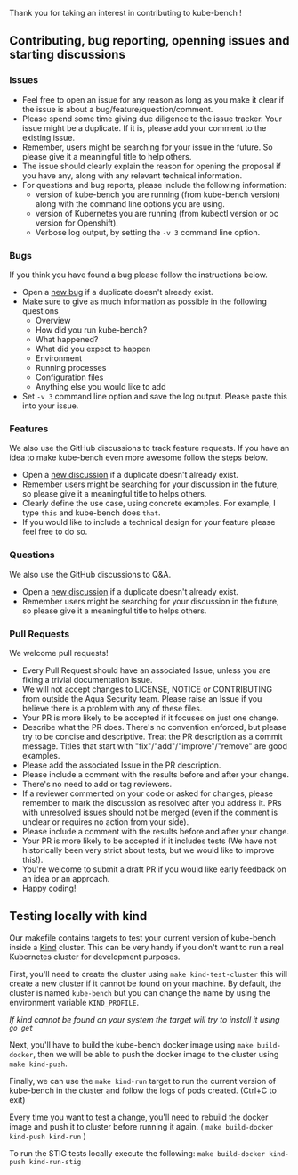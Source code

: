 Thank you for taking an interest in contributing to kube-bench !

## Contributing, bug reporting, openning issues and starting discussions

### Issues

- Feel free to open an issue for any reason as long as you make it clear if the issue is about a bug/feature/question/comment.
- Please spend some time giving due diligence to the issue tracker. Your issue might be a duplicate. If it is, please add your comment to the existing issue.
- Remember, users might be searching for your issue in the future. So please give it a meaningful title to help others.
- The issue should clearly explain the reason for opening the proposal if you have any, along with any relevant technical information.
- For questions and bug reports, please include the following information:
  - version of kube-bench you are running (from kube-bench version) along with the command line options you are using.
  - version of Kubernetes you are running (from kubectl version or oc version for Openshift).
  - Verbose log output, by setting the `-v 3` command line option.

### Bugs

If you think you have found a bug please follow the instructions below.

- Open a [new bug](https://github.com/aquasecurity/kube-bench/issues/new?assignees=&labels=&template=bug_report.md) if a duplicate doesn't already exist.
- Make sure to give as much information as possible in the following questions
  - Overview
  - How did you run kube-bench?
  - What happened?
  - What did you expect to happen
  - Environment
  - Running processes
  - Configuration files
  - Anything else you would like to add
- Set `-v 3` command line option and save the log output. Please paste this into your issue.


### Features

We also use the GitHub discussions to track feature requests. If you have an idea to make kube-bench even more awesome follow the steps below.

- Open a [new discussion](https://github.com/aquasecurity/kube-bench/discussions/new?category_id=19113743) if a duplicate doesn't already exist.
- Remember users might be searching for your discussion in the future, so please give it a meaningful title to helps others.
- Clearly define the use case, using concrete examples. For example, I type `this` and kube-bench does `that`.
- If you would like to include a technical design for your feature please feel free to do so.

### Questions

We also use the GitHub discussions to Q&A.

- Open a [new discussion](https://github.com/aquasecurity/kube-bench/discussions/new) if a duplicate doesn't already exist.
- Remember users might be searching for your discussion in the future, so please give it a meaningful title to helps others.


### Pull Requests

We welcome pull requests!
- Every Pull Request should have an associated Issue, unless you are fixing a trivial documentation issue.
- We will not accept changes to LICENSE, NOTICE or CONTRIBUTING from outside the Aqua Security team. Please raise an Issue if you believe there is a problem with any of these files. 
- Your PR is more likely to be accepted if it focuses on just one change.
- Describe what the PR does. There's no convention enforced, but please try to be concise and descriptive. Treat the PR description as a commit message. Titles that start with "fix"/"add"/"improve"/"remove" are good examples.
- Please add the associated Issue in the PR description.
- Please include a comment with the results before and after your change.
- There's no need to add or tag reviewers.
- If a reviewer commented on your code or asked for changes, please remember to mark the discussion as resolved after you address it. PRs with unresolved issues should not be merged (even if the comment is unclear or requires no action from your side).
- Please include a comment with the results before and after your change.
- Your PR is more likely to be accepted if it includes tests (We have not historically been very strict about tests, but we would like to improve this!).
- You're welcome to submit a draft PR if you would like early feedback on an idea or an approach.
- Happy coding!

## Testing locally with kind

Our makefile contains targets to test your current version of kube-bench inside a [Kind](https://kind.sigs.k8s.io/) cluster. This can be very handy if you don't want to run a real Kubernetes cluster for development purposes.

First, you'll need to create the cluster using `make kind-test-cluster` this will create a new cluster if it cannot be found on your machine. By default, the cluster is named `kube-bench` but you can change the name by using the environment variable `KIND_PROFILE`.

*If kind cannot be found on your system the target will try to install it using `go get`*

Next, you'll have to build the kube-bench docker image using `make build-docker`, then we will be able to push the docker image to the cluster using `make kind-push`.

Finally, we can use the `make kind-run` target to run the current version of kube-bench in the cluster and follow the logs of pods created. (Ctrl+C to exit)

Every time you want to test a change, you'll need to rebuild the docker image and push it to cluster before running it again. ( `make build-docker kind-push kind-run` )

To run the STIG tests locally execute the following: `make build-docker kind-push kind-run-stig`
